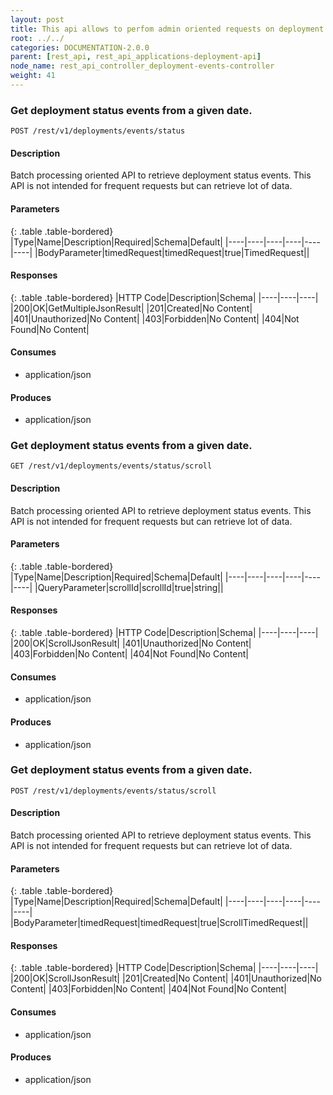 ```yaml
---
layout: post
title: This api allows to perfom admin oriented requests on deployment events.
root: ../../
categories: DOCUMENTATION-2.0.0
parent: [rest_api, rest_api_applications-deployment-api]
node_name: rest_api_controller_deployment-events-controller
weight: 41
---
```


### Get deployment status events from a given date.
```
POST /rest/v1/deployments/events/status
```

#### Description

Batch processing oriented API to retrieve deployment status events. This API is not intended for frequent requests but can retrieve lot of data.

#### Parameters

{: .table .table-bordered}
|Type|Name|Description|Required|Schema|Default|
|----|----|----|----|----|----|
|BodyParameter|timedRequest|timedRequest|true|TimedRequest||


#### Responses

{: .table .table-bordered}
|HTTP Code|Description|Schema|
|----|----|----|
|200|OK|GetMultipleJsonResult|
|201|Created|No Content|
|401|Unauthorized|No Content|
|403|Forbidden|No Content|
|404|Not Found|No Content|


#### Consumes

* application/json

#### Produces

* application/json

### Get deployment status events from a given date.
```
GET /rest/v1/deployments/events/status/scroll
```

#### Description

Batch processing oriented API to retrieve deployment status events. This API is not intended for frequent requests but can retrieve lot of data.

#### Parameters

{: .table .table-bordered}
|Type|Name|Description|Required|Schema|Default|
|----|----|----|----|----|----|
|QueryParameter|scrollId|scrollId|true|string||


#### Responses

{: .table .table-bordered}
|HTTP Code|Description|Schema|
|----|----|----|
|200|OK|ScrollJsonResult|
|401|Unauthorized|No Content|
|403|Forbidden|No Content|
|404|Not Found|No Content|


#### Consumes

* application/json

#### Produces

* application/json

### Get deployment status events from a given date.
```
POST /rest/v1/deployments/events/status/scroll
```

#### Description

Batch processing oriented API to retrieve deployment status events. This API is not intended for frequent requests but can retrieve lot of data.

#### Parameters

{: .table .table-bordered}
|Type|Name|Description|Required|Schema|Default|
|----|----|----|----|----|----|
|BodyParameter|timedRequest|timedRequest|true|ScrollTimedRequest||


#### Responses

{: .table .table-bordered}
|HTTP Code|Description|Schema|
|----|----|----|
|200|OK|ScrollJsonResult|
|201|Created|No Content|
|401|Unauthorized|No Content|
|403|Forbidden|No Content|
|404|Not Found|No Content|


#### Consumes

* application/json

#### Produces

* application/json

